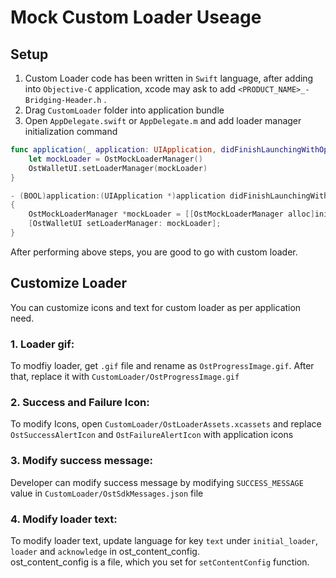 # Mock Custom Loader Useage

## Setup
1. Custom Loader code has been written in `Swift` language, after adding into `Objective-C` application, xcode may ask to add `<PRODUCT_NAME>_-Bridging-Header.h` .
2. Drag `CustomLoader` folder into application bundle
3. Open `AppDelegate.swift` or `AppDelegate.m` and add loader manager initialization command

```Swift
func application(_ application: UIApplication, didFinishLaunchingWithOptions launchOptions: [UIApplication.LaunchOptionsKey: Any]?) -> Bool {
	let mockLoader = OstMockLoaderManager()
	OstWalletUI.setLoaderManager(mockLoader)
}
```

```Objective-C
- (BOOL)application:(UIApplication *)application didFinishLaunchingWithOptions:(NSDictionary *)launchOptions
{
	OstMockLoaderManager *mockLoader = [[OstMockLoaderManager alloc]init];
	[OstWalletUI setLoaderManager: mockLoader];
}
```

After performing above steps, you are good to go with custom loader. 

## Customize Loader

You can customize icons and text for custom loader as per application need.

### 1. Loader gif:
To modfiy loader, get `.gif` file and rename as `OstProgressImage.gif`. After that, replace it with `CustomLoader/OstProgressImage.gif`<br/>

### 2. Success and Failure Icon:
To modify Icons, open `CustomLoader/OstLoaderAssets.xcassets` and replace `OstSuccessAlertIcon` and `OstFailureAlertIcon` with application icons

### 3. Modify success message:
Developer can modify success message by modifying `SUCCESS_MESSAGE` value in `CustomLoader/OstSdkMessages.json` file

### 4. Modify loader text:
To modify loader text, update language for key `text` under `initial_loader`, `loader` and `acknowledge` in ost_content_config. <br/>
ost_content_config is a file, which you set for `setContentConfig` function. 
